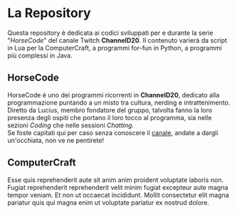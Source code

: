 # La Repository
Questa repository è dedicata ai codici sviluppati per e durante la serie "*HorseCode*" del canale Twitch **ChannelD20**. Il contenuto varierà da script in Lua per la ComputerCraft, a programmi for-fun in Python, a programmi più complessi in Java.

## HorseCode
HorseCode è uno dei programmi ricorrenti in **ChannelD20**, dedicato alla programmazione puntando a un misto tra cultura, nerding e intrattenimento.   
Diretto da Lucius, membro fondatore del gruppo, talvolta fanno la loro presenza degli ospiti che portano il loro tocco al programma, sia nelle sezioni *Coding* che nelle sessioni *Chatting*.   
Se foste capitati qui per caso senza conoscere il [canale](https://twitch.tv/channeld20), andate a dargli un'occhiata, non ve ne pentirete!   

## ComputerCraft
Esse quis reprehenderit aute sit anim anim proident voluptate laboris non. Fugiat reprehenderit reprehenderit velit minim fugiat excepteur aute magna tempor veniam. Et non ut occaecat incididunt. Mollit consectetur elit magna pariatur quis qui magna enim ut voluptate pariatur ex nostrud dolore.
